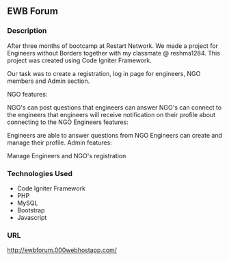 ## EWB Forum

### Description 
 After three months of bootcamp at Restart Network. We made a project for Engineers without Borders together with my classmate @  reshma1284. This project was created using Code Igniter Framework.

Our task was to create a registration, log in page for engineers, NGO members and Admin section.

NGO features:

NGO's can post questions that engineers can answer NGO's can connect to the engineers that engineers will receive notification on their profile about connecting to the NGO Engineers features:

Engineers are able to answer questions from NGO Engineers can create and manage their profile. Admin features:

Manage Engineers and NGO's registration

### Technologies Used 
* Code Igniter Framework 
* PHP 
* MySQL 
* Bootstrap
* Javascript

### URL 
http://ewbforum.000webhostapp.com/
